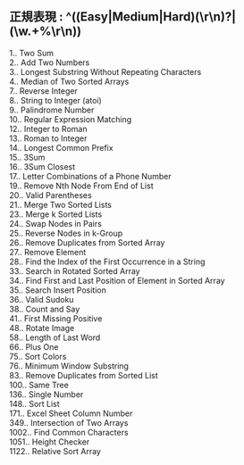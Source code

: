 ## 正規表現 : ^((Easy|Medium|Hard)(\r\n)?|(\w.+%\r\n))

1.. Two Sum<br/>
2.. Add Two Numbers<br/>
3.. Longest Substring Without Repeating Characters<br/>
4.. Median of Two Sorted Arrays<br/>
7.. Reverse Integer<br/>
8.. String to Integer (atoi)<br/>
9.. Palindrome Number<br/>
10.. Regular Expression Matching<br/>
12.. Integer to Roman<br/>
13.. Roman to Integer<br/>
14.. Longest Common Prefix<br/>
15.. 3Sum<br/>
16.. 3Sum Closest<br/>
17.. Letter Combinations of a Phone Number<br/>
19.. Remove Nth Node From End of List<br/>
20.. Valid Parentheses<br/>
21.. Merge Two Sorted Lists<br/>
23.. Merge k Sorted Lists<br/>
24.. Swap Nodes in Pairs<br/>
25.. Reverse Nodes in k-Group<br/>
26.. Remove Duplicates from Sorted Array<br/>
27.. Remove Element<br/>
28.. Find the Index of the First Occurrence in a String<br/>
33.. Search in Rotated Sorted Array<br/>
34.. Find First and Last Position of Element in Sorted Array<br/>
35.. Search Insert Position<br/>
36.. Valid Sudoku<br/>
38.. Count and Say<br/>
41.. First Missing Positive<br/>
48.. Rotate Image<br/>
58.. Length of Last Word<br/>
66.. Plus One<br/>
75.. Sort Colors<br/>
76.. Minimum Window Substring<br/>
83.. Remove Duplicates from Sorted List<br/>
100.. Same Tree<br/>
136.. Single Number<br/>
148.. Sort List<br/>
171.. Excel Sheet Column Number<br/>
349.. Intersection of Two Arrays<br/>
1002.. Find Common Characters<br/>
1051.. Height Checker<br/>
1122.. Relative Sort Array<br/>


